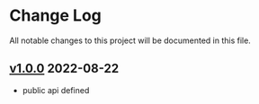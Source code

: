 # Change Log
All notable changes to this project will be documented in this file.


## [v1.0.0] 2022-08-22
[v1.0.0]: https://github.com/amirdaraby/url-shortener/releases/tag/v1.0.0
- public api defined